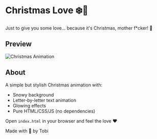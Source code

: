 # Christmas Love ❄️🎄

Just to give you some love... because it's Christmas, mother f*cker! 🎅

## Preview
![Christmas Animation](https://cdn.discordapp.com/attachments/1217649751630286949/1321198752089903135/Capture.PNG?ex=676c5db9&is=676b0c39&hm=22fb1c01f2f62de339459dd60229674fe30002ad616c18207aa4b7a3e088c53b&)

## About
A simple but stylish Christmas animation with:
- Snowy background
- Letter-by-letter text animation
- Glowing effects
- Pure HTML/CSS/JS (no dependencies)

Open `index.html` in your browser and feel the love ❤️

Made with 🎄 by Tobi
